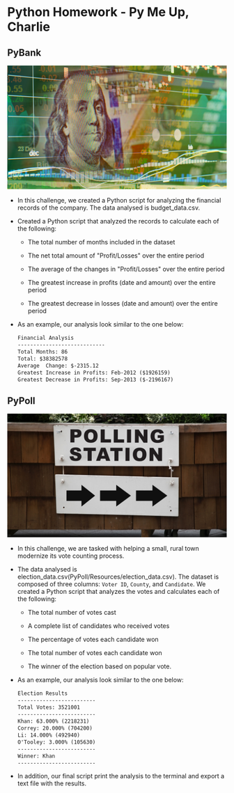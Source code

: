 # Python Homework - Py Me Up, Charlie

## PyBank

![Revenue](Images/revenue-per-lead.png)

* In this challenge, we created a Python script for analyzing the financial records of the company. The data analysed is budget_data.csv.

* Created a Python script that analyzed the records to calculate each of the following:

  * The total number of months included in the dataset

  * The net total amount of "Profit/Losses" over the entire period

  * The average of the changes in "Profit/Losses" over the entire period

  * The greatest increase in profits (date and amount) over the entire period

  * The greatest decrease in losses (date and amount) over the entire period

* As an example, our analysis look similar to the one below:

  ```text
  Financial Analysis
  ----------------------------
  Total Months: 86
  Total: $38382578
  Average  Change: $-2315.12
  Greatest Increase in Profits: Feb-2012 ($1926159)
  Greatest Decrease in Profits: Sep-2013 ($-2196167)
  ```


## PyPoll

![Vote Counting](Images/Vote_counting.png)

* In this challenge, we are tasked with helping a small, rural town modernize its vote counting process.

* The data analysed is election_data.csv(PyPoll/Resources/election_data.csv). The dataset is composed of three columns: `Voter ID`, `County`, and `Candidate`. We created a Python script that analyzes the votes and calculates each of the following:

  * The total number of votes cast

  * A complete list of candidates who received votes

  * The percentage of votes each candidate won

  * The total number of votes each candidate won

  * The winner of the election based on popular vote.

* As an example, our analysis look similar to the one below:

  ```text
  Election Results
  -------------------------
  Total Votes: 3521001
  -------------------------
  Khan: 63.000% (2218231)
  Correy: 20.000% (704200)
  Li: 14.000% (492940)
  O'Tooley: 3.000% (105630)
  -------------------------
  Winner: Khan
  -------------------------
  ```

* In addition, our final script print the analysis to the terminal and export a text file with the results.
